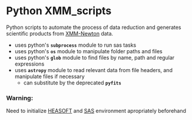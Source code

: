 Python XMM_scripts
============

Python scripts to automate the process of data reduction and generates scientific products from [XMM-Newton](http://xmm.esac.esa.int/) data.

  - uses python's **`subprocess`** module to run sas tasks
  - uses python's **`os`** module to manipulate folder paths and files
  - uses python's **`glob`** module to find files by name, path and regular expressions
  - uses **`astropy`** module to read relevant data from file headers, and manipulate files if necessary
    - can substitute by the deprecated **`pyfits`**

### Warning:
  Need to initialize [HEASOFT](http://heasarc.nasa.gov/lheasoft/) and [SAS](http://xmm.esac.esa.int/sas/current/documentation/sas_concise.shtml) environment apropriately beforehand
